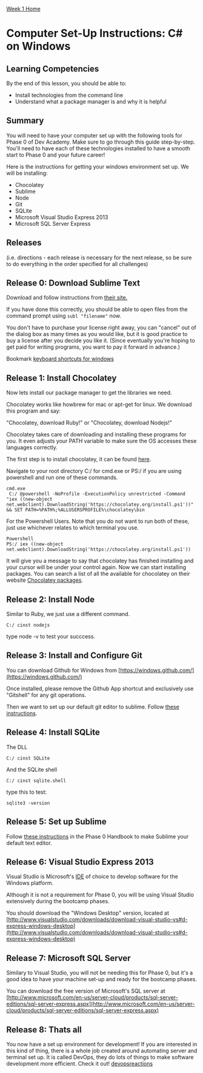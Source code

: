 [Week 1 Home](../)

# Computer Set-Up Instructions: C# on Windows

## Learning Competencies
By the end of this lesson, you should be able to:

- Install technologies from the command line
- Understand what a package manager is and why it is helpful

## Summary
You will need to have your computer set up with the following tools for Phase 0 of Dev Academy. Make sure to go through this guide step-by-step. You'll need to have each of these technologies installed to have a smooth start to Phase 0 and your future career!

Here is the instructions for getting your windows environment set up. We will be installing:

- Chocolatey
- Sublime
- Node
- Git
- SQLite
- Microsoft Visual Studio Express 2013
- Microsoft SQL Server Express

## Releases
(i.e. directions - each release is necessary for the next release, so be sure to do everything in the order specified for all challenges)

## Release 0: Download Sublime Text

Download and follow instructions from [their site.](http://www.sublimetext.com/)

If you have done this correctly, you should be able to open files from the command prompt using `subl "filename"` now.

You don't have to purchase your license right away, you can "cancel" out of the dialog box as many times as you would like, but it is good practice to buy a license after you decide you like it. (Since eventually you're hoping to get paid for writing programs, you want to pay it forward in advance.)  
  
Bookmark [keyboard shortcuts for windows](http://sublime-text-unofficial-documentation.readthedocs.org/en/latest/reference/keyboard_shortcuts_win.html)  


## Release 1: Install Chocolatey
Now lets install our package manager to get the libraries we need.

Chocolatey works like howbrew for mac or apt-get for linux. We download this program and say:

"Chocolatey, download Ruby!" or "Chocolatey, download Nodejs!"

Chocolatey takes care of downloading and installing these programs for you. It even adjusts your PATH variable to make sure the OS accesses these languages correctly.

The first step is to install chocolatey, it can be found [here](http://chocolatey.org/).

Navigate to your root directory C:/ for cmd.exe or PS:/ if you are using powershell and run one of these commands.

```shell
cmd.exe
 C:/ @powershell -NoProfile -ExecutionPolicy unrestricted -Command "iex ((new-object net.webclient).DownloadString('https://chocolatey.org/install.ps1'))" && SET PATH=%PATH%;%ALLUSERSPROFILE%\chocolatey\bin
 ```

For the Powershell Users. Note that you do not want to run both of these, just use whichever relates to which terminal you use.

 ```shell
Powershell
PS:/ iex ((new-object net.webclient).DownloadString('https://chocolatey.org/install.ps1'))
```

It will give you a message to say that chocolatey has finished installing and your cursor will be under your control again. Now we can start installing packages. You can search a list of all the available for chocolatey on their website [Chocolatey packages](http://chocolatey.org/packages).

## Release 2: Install Node

Similar to Ruby, we just use a different command.

```shell
C:/ cinst nodejs
```

type node -v to test your succcess.

## Release 3: Install and Configure Git

You can download Github for Windows from [https://windows.github.com/](https://windows.github.com/)

Once installed, please remove the Github App shortcut and exclusively use "Gitshell" for any git operations.

Then we want to set up our default git editor to sublime. Follow [these instructions](http://stackoverflow.com/questions/8951275/git-config-core-editor-how-to-make-sublime-text-the-default-editor-for-git-on/9408117#9408117).

## Release 4: Install SQLite

The DLL
```shell
C:/ cinst SQLite
```
And the SQLite shell
```shell
C:/ cinst sqlite.shell
```

type this to test:

```shell
sqlite3 -version
```

## Release 5: Set up Sublime
Follow [these instructions](https://github.com/pukeko-2015/phase-0-handbook/blob/master/text-editor-setup.md) in the Phase 0 Handbook to make Sublime your default text editor.

## Release 6: Visual Studio Express 2013

Visual Studio is Microsoft's [IDE](http://en.wikipedia.org/wiki/Integrated_development_environment) of choice to develop software for the Windows platform.

Although it is not a requirement for Phase 0, you will be using Visual Studio extensively during the bootcamp phases.

You should download the "Windows Desktop" version, located at [http://www.visualstudio.com/downloads/download-visual-studio-vs#d-express-windows-desktop](http://www.visualstudio.com/downloads/download-visual-studio-vs#d-express-windows-desktop)

## Release 7: Microsoft SQL Server 

Similary to Visual Studio, you will not be needing this for Phase 0, but it's a good idea to have your machine set-up and ready for the bootcamp phases.

You can download the free version of Microsoft's SQL server at [http://www.microsoft.com/en-us/server-cloud/products/sql-server-editions/sql-server-express.aspx](http://www.microsoft.com/en-us/server-cloud/products/sql-server-editions/sql-server-express.aspx)

## Release 8: Thats all

You now have a set up environment for development! If you are interested in this kind of thing, there is a whole job created around automating server and terminal set up. It is called DevOps, they do lots of things to make software development more efficient. Check it out! [devopsreactions](http://devopsreactions.tumblr.com/)
